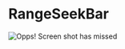 # RangeSeekBar

![Opps! Screen shot has missed](https://github.com/rurikaxx/RangeSeekBar/blob/master/rangseekbar.png)
